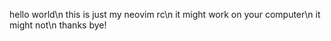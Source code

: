 hello world\n
this is just my neovim rc\n
it might work on your computer\n
it might not\n
thanks bye!
